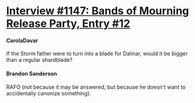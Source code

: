 # [Interview #1147: Bands of Mourning Release Party, Entry #12](https://www.theoryland.com/intvmain.php?i=1147#12)

#### CarolaDavar

If the Storm father were to turn into a blade for Dalinar, would it be bigger than a regular shardblade?

#### Brandon Sanderson

RAFO (not because it may be answered, but because he doesn't want to accidentally canonize something).

